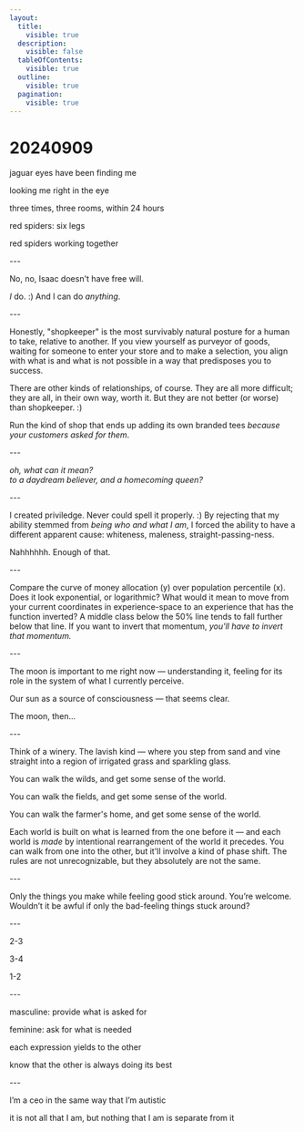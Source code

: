 ```yaml
---
layout:
  title:
    visible: true
  description:
    visible: false
  tableOfContents:
    visible: true
  outline:
    visible: true
  pagination:
    visible: true
---
```


# 20240909

jaguar eyes have been finding me

looking me right in the eye

three times, three rooms, within 24 hours

red spiders: six legs

red spiders working together

\---

No, no, Isaac doesn't have free will.

_I_ do. :) And I can do _anything_.

\---

Honestly, "shopkeeper" is the most survivably natural posture for a human to take, relative to another. If you view yourself as purveyor of goods, waiting for someone to enter your store and to make a selection, you align with what is and what is not possible in a way that predisposes you to success.

There are other kinds of relationships, of course. They are all more difficult; they are all, in their own way, worth it. But they are not better (or worse) than shopkeeper. :)

Run the kind of shop that ends up adding its own branded tees _because your customers asked for them_.

\---

_oh, what can it mean?_\
_to a daydream believer, and a homecoming queen?_

\---

I created priviledge. Never could spell it properly. :) By rejecting that my ability stemmed from _being who and what I am_, I forced the ability to have a different apparent cause: whiteness, maleness, straight-passing-ness.

Nahhhhhh. Enough of that.

\---

Compare the curve of money allocation (y) over population percentile (x). Does it look exponential, or logarithmic? What would it mean to move from your current coordinates in experience-space to an experience that has the function inverted? A middle class below the 50% line tends to fall further below that line. If you want to invert that momentum, _you'll have to invert that momentum._

\---

The moon is important to me right now — understanding it, feeling for its role in the system of what I currently perceive.

Our sun as a source of consciousness — that seems clear.

The moon, then...

\---

Think of a winery. The lavish kind — where you step from sand and vine straight into a region of irrigated grass and sparkling glass.

You can walk the wilds, and get some sense of the world.

You can walk the fields, and get some sense of the world.

You can walk the farmer's home, and get some sense of the world.

Each world is built on what is learned from the one before it — and each world is _made_ by intentional rearrangement of the world it precedes. You can walk from one into the other, but it'll involve a kind of phase shift. The rules are not unrecognizable, but they absolutely are not the same.

\---

Only the things you make while feeling good stick around. You’re welcome. Wouldn’t it be awful if only the bad-feeling things stuck around?

\---

2-3

3-4

1-2

\---

masculine: provide what is asked for

feminine: ask for what is needed

each expression yields to the other

know that the other is always doing its best

\---

I’m a ceo in the same way that I’m autistic

it is not all that I am, but nothing that I am is separate from it
